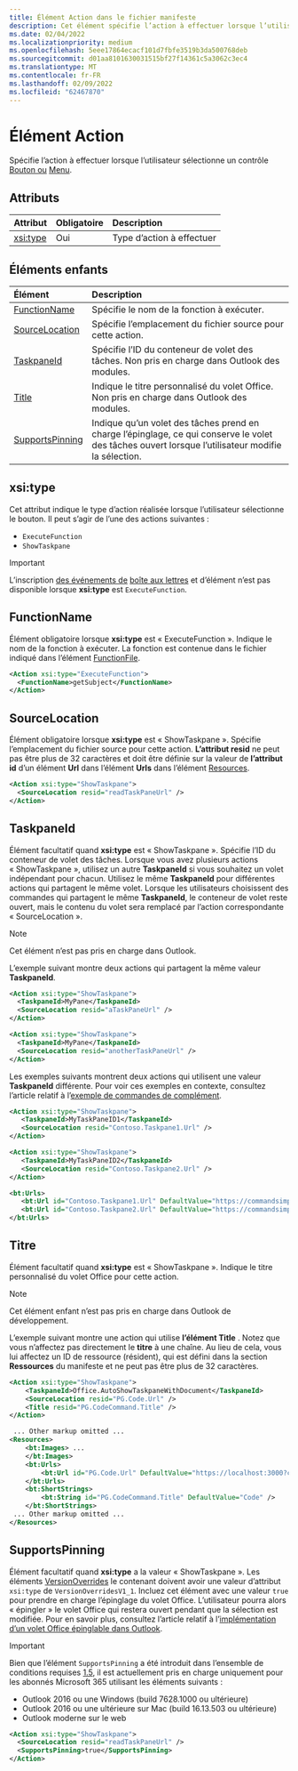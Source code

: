 ```yaml
---
title: Élément Action dans le fichier manifeste
description: Cet élément spécifie l’action à effectuer lorsque l’utilisateur sélectionne un bouton ou un contrôle de menu.
ms.date: 02/04/2022
ms.localizationpriority: medium
ms.openlocfilehash: 5eee17864ecacf101d7fbfe3519b3da500768deb
ms.sourcegitcommit: d01aa8101630031515bf27f14361c5a3062c3ec4
ms.translationtype: MT
ms.contentlocale: fr-FR
ms.lasthandoff: 02/09/2022
ms.locfileid: "62467870"
---
```

# <a name="action-element"></a>Élément Action

Spécifie l’action à effectuer lorsque l’utilisateur sélectionne un contrôle [Bouton ou](control-button.md) [Menu](control-menu.md).

## <a name="attributes"></a>Attributs

|  Attribut  |  Obligatoire  |  Description  |
|:-----|:-----|:-----|
|  [xsi:type](#xsitype)  |  Oui  | Type d’action à effectuer|

## <a name="child-elements"></a>Éléments enfants

|  Élément |  Description  |
|:-----|:-----|
|  [FunctionName](#functionname) |    Spécifie le nom de la fonction à exécuter. |
|  [SourceLocation](#sourcelocation) |    Spécifie l’emplacement du fichier source pour cette action. |
|  [TaskpaneId](#taskpaneid) | Spécifie l’ID du conteneur de volet des tâches. Non pris en charge dans Outlook des modules.|
|  [Title](#title) | Indique le titre personnalisé du volet Office. Non pris en charge dans Outlook des modules.|
|  [SupportsPinning](#supportspinning) | Indique qu’un volet des tâches prend en charge l’épinglage, ce qui conserve le volet des tâches ouvert lorsque l’utilisateur modifie la sélection.|

## <a name="xsitype"></a>xsi:type

Cet attribut indique le type d’action réalisée lorsque l’utilisateur sélectionne le bouton. Il peut s’agir de l’une des actions suivantes :

- `ExecuteFunction`
- `ShowTaskpane`

> [!IMPORTANT]
> L’inscription [des événements de](../objectmodel/preview-requirement-set/office.context.mailbox.md#events) [boîte aux lettres](../objectmodel/preview-requirement-set/office.context.mailbox.item.md#events) et d’élément n’est pas disponible lorsque **xsi:type** est `ExecuteFunction`.

## <a name="functionname"></a>FunctionName

Élément obligatoire lorsque **xsi:type** est « ExecuteFunction ». Indique le nom de la fonction à exécuter. La fonction est contenue dans le fichier indiqué dans l’élément [FunctionFile](functionfile.md).

```xml
<Action xsi:type="ExecuteFunction">
  <FunctionName>getSubject</FunctionName>
</Action>
```

## <a name="sourcelocation"></a>SourceLocation

Élément obligatoire lorsque **xsi:type** est « ShowTaskpane ». Spécifie l’emplacement du fichier source pour cette action. **L’attribut resid** ne peut pas être plus de 32 caractères et doit être définie sur la valeur de **l’attribut id** d’un élément **Url** dans l’élément **Urls** dans l’élément [Resources](resources.md).

```xml
<Action xsi:type="ShowTaskpane">
  <SourceLocation resid="readTaskPaneUrl" />
</Action>
```  

## <a name="taskpaneid"></a>TaskpaneId

Élément facultatif quand **xsi:type** est « ShowTaskpane ». Spécifie l’ID du conteneur de volet des tâches. Lorsque vous avez plusieurs actions « ShowTaskpane », utilisez un autre **TaskpaneId** si vous souhaitez un volet indépendant pour chacun. Utilisez le même **TaskpaneId** pour différentes actions qui partagent le même volet. Lorsque les utilisateurs choisissent des commandes qui partagent le même **TaskpaneId**, le conteneur de volet reste ouvert, mais le contenu du volet sera remplacé par l’action correspondante « SourceLocation ».

> [!NOTE]
> Cet élément n’est pas pris en charge dans Outlook.

L’exemple suivant montre deux actions qui partagent la même valeur **TaskpaneId**.

```xml
<Action xsi:type="ShowTaskpane">
  <TaskpaneId>MyPane</TaskpaneId>
  <SourceLocation resid="aTaskPaneUrl" />
</Action>

<Action xsi:type="ShowTaskpane">
  <TaskpaneId>MyPane</TaskpaneId>
  <SourceLocation resid="anotherTaskPaneUrl" />
</Action>
```  

Les exemples suivants montrent deux actions qui utilisent une valeur **TaskpaneId** différente. Pour voir ces exemples en contexte, consultez l’article relatif à l’[exemple de commandes de complément](https://github.com/OfficeDev/Office-Add-in-Commands-Samples/blob/master/Simple/Manifest/SimpleAddin.xml).

```xml
<Action xsi:type="ShowTaskpane">
   <TaskpaneId>MyTaskPaneID1</TaskpaneId>
   <SourceLocation resid="Contoso.Taskpane1.Url" />
</Action>

<Action xsi:type="ShowTaskpane">
   <TaskpaneId>MyTaskPaneID2</TaskpaneId>
   <SourceLocation resid="Contoso.Taskpane2.Url" />
</Action>
```  

```xml
<bt:Urls>
   <bt:Url id="Contoso.Taskpane1.Url" DefaultValue="https://commandsimple.azurewebsites.net/Taskpane.html" />
   <bt:Url id="Contoso.Taskpane2.Url" DefaultValue="https://commandsimple.azurewebsites.net/Taskpane2.html" />
</bt:Urls>
```  

## <a name="title"></a>Titre

Élément facultatif quand **xsi:type** est « ShowTaskpane ». Indique le titre personnalisé du volet Office pour cette action.

> [!NOTE]
> Cet élément enfant n’est pas pris en charge dans Outlook de développement.

L’exemple suivant montre une action qui utilise **l’élément Title** . Notez que vous n’affectez pas directement le **titre** à une chaîne. Au lieu de cela, vous lui affectez un ID de ressource (résident), qui est défini dans la section **Ressources** du manifeste et ne peut pas être plus de 32 caractères.

```xml
<Action xsi:type="ShowTaskpane">
    <TaskpaneId>Office.AutoShowTaskpaneWithDocument</TaskpaneId>
    <SourceLocation resid="PG.Code.Url" />
    <Title resid="PG.CodeCommand.Title" />
</Action>

 ... Other markup omitted ...
<Resources>
    <bt:Images> ...
    </bt:Images>
    <bt:Urls>
        <bt:Url id="PG.Code.Url" DefaultValue="https://localhost:3000?commands=1" />
    </bt:Urls>
    <bt:ShortStrings>
        <bt:String id="PG.CodeCommand.Title" DefaultValue="Code" />
    </bt:ShortStrings>
 ... Other markup omitted ...
</Resources>
```

## <a name="supportspinning"></a>SupportsPinning

Élément facultatif quand **xsi:type** a la valeur « ShowTaskpane ». Les éléments [VersionOverrides](versionoverrides.md) le contenant doivent avoir une valeur d’attribut `xsi:type` de `VersionOverridesV1_1`. Incluez cet élément avec une valeur `true` pour prendre en charge l’épinglage du volet Office. L’utilisateur pourra alors « épingler » le volet Office qui restera ouvert pendant que la sélection est modifiée. Pour en savoir plus, consultez l’article relatif à l’[implémentation d’un volet Office épinglable dans Outlook](../../outlook/pinnable-taskpane.md).

> [!IMPORTANT]
> Bien que l’élément `SupportsPinning` a été introduit dans l’ensemble de conditions requises [1.5](../objectmodel/requirement-set-1.5/outlook-requirement-set-1.5.md), il est actuellement pris en charge uniquement pour les abonnés Microsoft 365 utilisant les éléments suivants :
>
> - Outlook 2016 ou une Windows (build 7628.1000 ou ultérieure)
> - Outlook 2016 ou une ultérieure sur Mac (build 16.13.503 ou ultérieure)
> - Outlook moderne sur le web

```xml
<Action xsi:type="ShowTaskpane">
  <SourceLocation resid="readTaskPaneUrl" />
  <SupportsPinning>true</SupportsPinning>
</Action>
```
